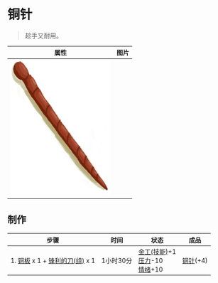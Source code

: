 # 铜针  
> 趁手又耐用。  
  
  属性  |   图片   
 ----  |  ----:   
   |  ![](Sprite/NeedleCopper.png)   
  
## 制作  
步骤  |  时间  |  状态  |  成品  
----  |  ----  |  ----  |  ----  
1. [铜板](CopperSheet.md) x 1 + [锋利的刀(组)](GpTag_CutterAdv.md) x 1  |  1小时30分  |  [金工(技能)](Skill_Metalworking.md)+1<br>[压力](Stress.md)-10<br>[情绪](Morale.md)+10  |  [铜针](CopperNeedle.md)(+4)  
